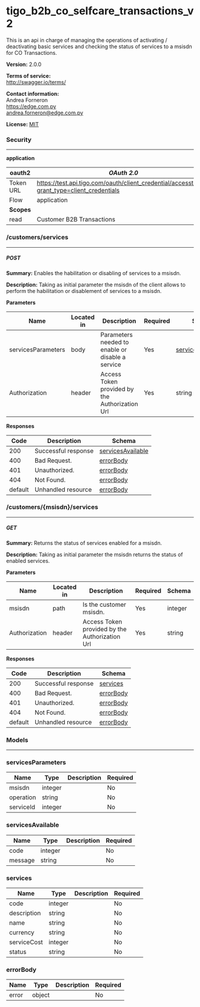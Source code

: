 tigo_b2b_co_selfcare_transactions_v2
====================================
This is an api in charge of managing the operations of activating / deactivating basic services and checking the 
status of services to a msisdn for CO Transactions.


**Version:** 2.0.0

**Terms of service:**  
http://swagger.io/terms/

**Contact information:**  
Andrea Forneron  
https://edge.com.py  
andrea.forneron@edge.com.py  

**License:** [MIT](http://github.com/gruntjs/grunt/blob/master/LICENSE-MIT)

### Security
---
**application**  

|oauth2|*OAuth 2.0*|
|---|---|
|Token URL|https://test.api.tigo.com/oauth/client_credential/accesstoken?grant_type=client_credentials|
|Flow|application|
|**Scopes**||
|read|Customer B2B Transactions|

### /customers/services
---
##### ***POST***
**Summary:** Enables the habilitation or disabling of services to a msisdn.

**Description:** Taking as initial parameter the msisdn of the client allows to perform the habilitation or disablement of services to a msisdn.

**Parameters**

| Name | Located in | Description | Required | Schema |
| ---- | ---------- | ----------- | -------- | ---- |
| servicesParameters | body | Parameters needed to enable or disable a service | Yes | [servicesParameters](#servicesparameters) |
| Authorization | header | Access Token provided by the Authorization Url | Yes | string |

**Responses**

| Code | Description | Schema |
| ---- | ----------- | ------ |
| 200 | Successful response | [servicesAvailable](#servicesavailable) |
| 400 | Bad Request. | [errorBody](#errorbody) |
| 401 | Unauthorized. | [errorBody](#errorbody) |
| 404 | Not Found. | [errorBody](#errorbody) |
| default | Unhandled resource | [errorBody](#errorbody) |

### /customers/{msisdn}/services
---
##### ***GET***
**Summary:** Returns the status of services enabled for a msisdn.

**Description:** Taking as initial parameter the msisdn returns the status of enabled services.

**Parameters**

| Name | Located in | Description | Required | Schema |
| ---- | ---------- | ----------- | -------- | ---- |
| msisdn | path | Is the customer msisdn. | Yes | integer |
| Authorization | header | Access Token provided by the Authorization Url | Yes | string |

**Responses**

| Code | Description | Schema |
| ---- | ----------- | ------ |
| 200 | Successful response | [services](#services) |
| 400 | Bad Request. | [errorBody](#errorbody) |
| 401 | Unauthorized. | [errorBody](#errorbody) |
| 404 | Not Found. | [errorBody](#errorbody) |
| default | Unhandled resource | [errorBody](#errorbody) |

### Models
---

### servicesParameters  

| Name | Type | Description | Required |
| ---- | ---- | ----------- | -------- |
| msisdn | integer |  | No |
| operation | string |  | No |
| serviceId | integer |  | No |

### servicesAvailable  

| Name | Type | Description | Required |
| ---- | ---- | ----------- | -------- |
| code | integer |  | No |
| message | string |  | No |

### services  

| Name | Type | Description | Required |
| ---- | ---- | ----------- | -------- |
| code | integer |  | No |
| description | string |  | No |
| name | string |  | No |
| currency | string |  | No |
| serviceCost | integer |  | No |
| status | string |  | No |

### errorBody  

| Name | Type | Description | Required |
| ---- | ---- | ----------- | -------- |
| error | object |  | No |
